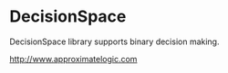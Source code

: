 DecisionSpace
=============

DecisionSpace library supports binary decision making.

http://www.approximatelogic.com
